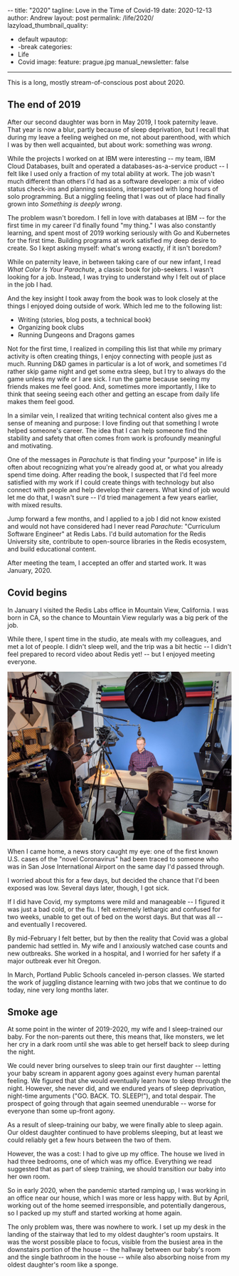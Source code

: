 --
title: "2020"
tagline: Love in the Time of Covid-19
date: 2020-12-13
author: Andrew
layout: post
permalink: /life/2020/
lazyload_thumbnail_quality:
  - default
wpautop:
  - -break
categories:
  - Life
  - Covid
image:
  feature: prague.jpg
manual_newsletter: false
---
This is a long, mostly stream-of-conscious post about 2020.

## The end of 2019

After our second daughter was born in May 2019, I took paternity leave. That year is now a blur, partly because of sleep deprivation, but I recall that during my leave a feeling weighed on me, not about parenthood, with which I was by then well acquainted, but about work: something was *wrong*.

While the projects I worked on at IBM were interesting -- my team, IBM Cloud Databases, built and operated a databases-as-a-service product -- I felt like I used only a fraction of my total ability at work. The job wasn't much different than others I'd had as a software developer: a mix of video status check-ins and planning sessions, interspersed with long hours of solo programming. But a niggling feeling that I was out of place had finally grown into *Something is deeply wrong*.

The problem wasn't boredom. I fell in love with databases at IBM -- for the first time in my career I'd finally found "my thing." I was also constantly learning, and spent most of 2019 working seriously with Go and Kubernetes for the first time. Building programs at work satisfied my deep desire to create. So I kept asking myself: what's wrong exactly, if it isn't boredom?

While on paternity leave, in between taking care of our new infant, I read _What Color Is Your Parachute_, a classic book for job-seekers. I wasn't looking for a job. Instead, I was trying to understand why I felt out of place in the job I had.

And the key insight I took away from the book was to look closely at the things I enjoyed doing outside of work. Which led me to the following list:

* Writing (stories, blog posts, a technical book)
* Organizing book clubs
* Running Dungeons and Dragons games

Not for the first time, I realized in compiling this list that while my primary activity is often creating things, I enjoy connecting with people just as much. Running D&D games in particular is a lot of work, and sometimes I'd rather skip game night and get some extra sleep, but I try to always do the game unless my wife or I are sick. I run the game because seeing my friends makes me feel good. And, sometimes more importantly, I like to think that seeing seeing each other and getting an escape from daily life makes them feel good.

In a similar vein, I realized that writing technical content also gives me a sense of meaning and purpose: I love finding out that something I wrote helped someone's career. The idea that I can help someone find the stability and safety that often comes from work is profoundly meaningful and motivating.

One of the messages in _Parachute_ is that finding your "purpose" in life is often about recognizing what you're already good at, or what you already spend time doing. After reading the book, I suspected that I'd feel more satisfied with my work if I could create things with technology but also connect with people and help develop their careers. What kind of job would let me do that, I wasn't sure -- I'd tried management a few years earlier, with mixed results.

Jump forward a few months, and I applied to a job I did not know existed and would not have considered had I never read _Parachute_: "Curriculum Software Engineer" at Redis Labs. I'd build automation for the Redis University site, contribute to open-source libraries in the Redis ecosystem, and build educational content.

After meeting the team, I accepted an offer and started work. It was January, 2020.

## Covid begins

In January I visited the Redis Labs office in Mountain View, California. I was born in CA, so the chance to Mountain View regularly was a big perk of the job.

While there, I spent time in the studio, ate meals with my colleagues, and met a lot of people. I didn't sleep well, and the trip was a bit hectic -- I didn't feel prepared to record video about Redis yet! -- but I enjoyed meeting everyone.

<img src="/images/mountainview.jpeg">

When I came home, a news story caught my eye: one of the first known  U.S. cases of the "novel Coronavirus" had been traced to someone who was in San Jose International Airport on the same day I'd passed through.

I worried about this for a few days, but decided the chance that I'd been exposed was low. Several days later, though, I got sick.

If I did have Covid, my symptoms were mild and manageable -- I figured it was just a bad cold, or the flu. I felt extremely lethargic and confused for two weeks, unable to get out of bed on the worst days. But that was all -- and eventually I recovered.

By mid-February I felt better, but by then the reality that Covid was a global pandemic had settled in. My wife and I anxiously watched case counts and new outbreaks. She worked in a hospital, and I worried for her safety if a major outbreak ever hit Oregon.

In March, Portland Public Schools canceled in-person classes. We started the work of juggling distance learning with two jobs that we continue to do today, nine very long months later.

## Smoke age

At some point in the winter of 2019-2020, my wife and I sleep-trained our baby. For the non-parents out there, this means that, like monsters, we let her cry in a dark room until she was able to get herself back to sleep during the night.

We could never bring ourselves to sleep train our first daughter -- letting your baby scream in apparent agony goes against every human parental feeling. We figured that she would eventually learn how to sleep through the night. However, she never did, and we endured years of sleep deprivation, night-time arguments ("GO. BACK. TO. SLEEP!"), and total despair. The prospect of going through that again seemed unendurable -- worse for everyone than some up-front agony.

As a result of sleep-training our baby, we were finally able to sleep again. Our oldest daughter continued to have problems sleeping, but at least we could reliably get a few hours between the two of them.

However, the was a cost: I had to give up my office. The house we lived in had three bedrooms, one of which was my office. Everything we read suggested that as part of sleep training, we should transition our baby into her own room.

So in early 2020, when the pandemic started ramping up, I was working in an office near our house, which I was more or less happy with. But by April, working out of the home seemed irresponsible, and potentially dangerous, so I packed up my stuff and started working at home again.

The only problem was, there was nowhere to work. I set up my desk in the landing of the stairway that led to my oldest daughter's room upstairs. It was the worst possible place to focus, visible from the busiest area in the downstairs portion of the house -- the hallway between our baby's room and the single bathroom in the house -- while also absorbing noise from my oldest daughter's room like a sponge.


